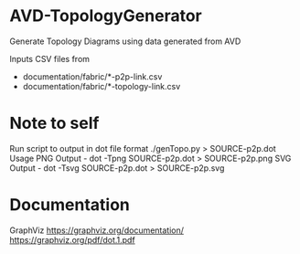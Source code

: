 # AVD-TopologyGenerator
Generate Topology Diagrams using data generated from AVD

Inputs CSV files from
- documentation/fabric/*-p2p-link.csv
- documentation/fabric/*-topology-link.csv

# Note to self
Run script to output in dot file format
./genTopo.py > SOURCE-p2p.dot
Usage
PNG Output - dot -Tpng SOURCE-p2p.dot > SOURCE-p2p.png
SVG Output - dot -Tsvg SOURCE-p2p.dot > SOURCE-p2p.svg

# Documentation
GraphViz
https://graphviz.org/documentation/
https://graphviz.org/pdf/dot.1.pdf
